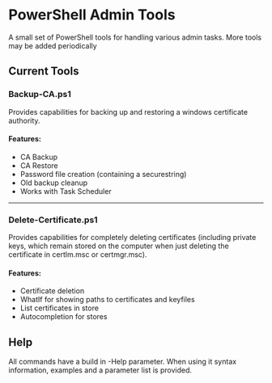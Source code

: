 # PowerShell Admin Tools

A small set of PowerShell tools for handling various admin tasks. More tools may be added periodically

## Current Tools

### Backup-CA.ps1
Provides capabilities for backing up and restoring a windows certificate authority.
#### Features:
- CA Backup
- CA Restore
- Password file creation (containing a securestring)
- Old backup cleanup
- Works with Task Scheduler

---

### Delete-Certificate.ps1
Provides capabilities for completely deleting certificates (including private keys, which remain stored on the computer when just deleting the certificate in certlm.msc or certmgr.msc).
#### Features:
- Certificate deletion
- WhatIf for showing paths to certificates and keyfiles
- List certificates in store
- Autocompletion for stores

## Help
All commands have a build in -Help parameter. When using it syntax information, examples and a parameter list is provided.
